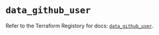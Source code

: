 # `data_github_user`

Refer to the Terraform Registory for docs: [`data_github_user`](https://registry.terraform.io/providers/integrations/github/5.39.0/docs/data-sources/user).
